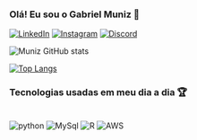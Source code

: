 
### Olá! Eu sou o Gabriel Muniz 👾

[![LinkedIn](https://img.shields.io/badge/LinkedIn-0077B5?style=for-the-badge&logo=linkedin&logoColor=white)](https://www.linkedin.com/in/gabriel-muniz-8bb188208/)
[![Instagram](https://img.shields.io/badge/Instagram-E4405F?style=for-the-badge&logo=instagram&logoColor=white)](https://www.instagram.com/_munizzzz_/)
[![Discord](https://img.shields.io/badge/Discord-7289DA?style=for-the-badge&logo=discord&logoColor=white)](https://discord.gg/tabJr6qbu6)

![Muniz GitHub stats](https://github-readme-stats.vercel.app/api?username=gabmuniz&show_icons=true&theme=radical)

[![Top Langs](https://github-readme-stats.vercel.app/api/top-langs/?username=gabmuniz&layout=compact)](https://github.com/anuraghazra/github-readme-stats)

### Tecnologias usadas em meu dia a dia 🏆

<div style="display: inline_block"><br/>
  <img align="center" alt="python" src="https://img.shields.io/badge/Python-3776AB?style=for-the-badge&logo=python&logoColor=white" />
  <img align="center" alt="MySql" src="https://img.shields.io/badge/MySQL-00000F?style=for-the-badge&logo=mysql&logoColor=white" />
  <img align="center" alt="R" src="https://img.shields.io/badge/R-276DC3?style=for-the-badge&logo=r&logoColor=white" />
  <img align="center" alt="AWS" src="https://img.shields.io/badge/Amazon_AWS-232F3E?style=for-the-badge&logo=amazon-aws&logoColor=white" />
</div><br/>

